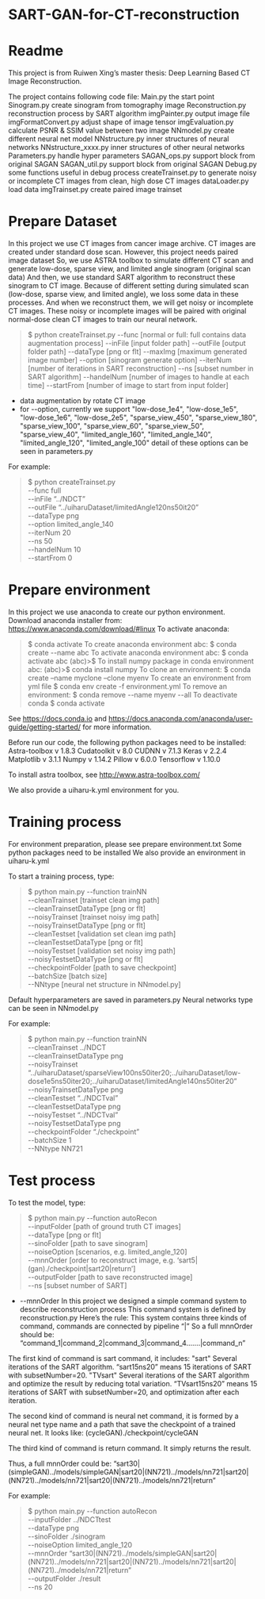 # SART-GAN-for-CT-reconstruction



Readme
=
This project is from Ruiwen Xing’s master thesis: Deep Learning Based CT Image Reconstruction.
 
The project contains following code file:
Main.py                                    the start point
Sinogram.py                            create sinogram from tomography image
Reconstruction.py                    reconstruction process by SART algorithm
imgPainter.py                          output image file
imgFormatConvert.py              adjust shape of image tensor
imgEvaluation.py                     calculate PSNR & SSIM value between two image
NNmodel.py                            create different neural net model
NNstructure.py                        inner structures of neural networks
NNstructure_xxxx.py                 inner structures of other neural networks
Parameters.py                          handle hyper parameters
SAGAN_ops.py                        support block from original SAGAN
SAGAN_util.py                         support block from original SAGAN
Debug.py                                 some functions useful in debug process
createTrainset.py                      to generate noisy or incomplete CT images from clean, high dose CT images
dataLoader.py                          load data
imgTrainset.py                         create paired image trainset



Prepare Dataset
=
In this project we use CT images from cancer image archive.
CT images are created under standard dose scan.
However, this project needs paired image dataset
So, we use ASTRA toolbox to simulate different CT scan and generate low-dose, sparse view, and limited angle sinogram (original scan data)
And then, we use standard SART algorithm to reconstruct these sinogram to CT image.
Because of different setting during simulated scan (low-dose, sparse view, and limited angle), we loss some data in these processes. And when we reconstruct them, we will get noisy or incomplete CT images. These noisy or incomplete images will be paired with original normal-dose clean CT images to train our neural network. 

>$ python createTrainset.py --func [normal or full: full contains data augmentation process] --inFile [input folder path] --outFile [output folder path] --dataType [png or flt] --maxImg [maximum generated image number] --option [sinogram generate option] --iterNum [number of iterations in SART reconstruction] --ns [subset number in SART algorithm] --handelNum [number of images to handle at each time] --startFrom [number of image to start from input folder]


* data augmentation by rotate CT image
* for --option, currently we support "low-dose_1e4", "low-dose_1e5", "low-dose_1e6", "low-dose_2e5", "sparse_view_450", "sparse_view_180", "sparse_view_100", "sparse_view_60", "sparse_view_50", "sparse_view_40", "limited_angle_160", "limited_angle_140", "limited_angle_120", "limited_angle_100"
detail of these options can be seen in parameters.py

For example:
>$ python createTrainset.py \
 --func full \
 --inFile “../NDCT” \
 --outFile “../uiharuDataset/limitedAngle120ns50it20” \
 --dataType png \
 --option limited_angle_140 \
 --iterNum 20 \
 --ns 50 \
 --handelNum 10 \
 --startFrom 0



Prepare environment
=

In this project we use anaconda to create our python environment.
Download anaconda installer from: https://www.anaconda.com/download/#linux
To activate anaconda:
>$ conda activate
To create anaconda environment abc:
>$ conda create --name abc
To activate anaconda environment abc:
>$ conda activate abc
(abc)>$
To install numpy package in conda environment abc:
(abc)>$ conda install numpy
To clone an environment:
>$ conda create –name myclone –clone myenv
To create an environment from yml file
>$ conda env create -f environment.yml
To remove an environment:
>$ conda remove --name myenv --all
To deactivate conda
>$ conda activate
 
See https://docs.conda.io and https://docs.anaconda.com/anaconda/user-guide/getting-started/ for more information.
 
Before run our code, the following python packages need to be installed:
Astra-toolbox               v 1.8.3
Cudatoolkit                 v 8.0
CUDNN                       v 7.1.3
Keras                       v 2.2.4
Matplotlib                  v 3.1.1
Numpy                       v 1.14.2
Pillow                      v 6.0.0
Tensorflow                  v 1.10.0

To install astra toolbox, see http://www.astra-toolbox.com/

We also provide a uiharu-k.yml environment for you.




Training process
=

For environment preparation, please see prepare environment.txt
Some python packages need to be installed
We also provide an environment in uiharu-k.yml

To start a training process, type:

>$ python main.py --function trainNN \
--cleanTrainset [trainset clean img path] \
--cleanTrainsetDataType [png or flt] \
--noisyTrainset [trainset noisy img path] \
--noisyTrainsetDataType [png or flt] \
--cleanTestset [validation set clean img path] \
--cleanTestsetDataType [png or flt] \
--noisyTestset [validation set noisy img path] \
--noisyTestsetDataType [png or flt] \
--checkpointFolder [path to save checkpoint] \
--batchSize [batch size] \
--NNtype [neural net structure in NNmodel.py]

Default hyperparameters are saved in parameters.py
Neural networks type can be seen in NNmodel.py

For example:
>$ python main.py --function trainNN \
--cleanTrainset ../NDCT \
--cleanTrainsetDataType png \
--noisyTrainset “../uiharuDataset/sparseView100ns50iter20;../uiharuDataset/low-dose1e5ns50iter20;../uiharuDataset/limitedAngle140ns50iter20” \
--noisyTrainsetDataType png \
--cleanTestset “../NDCTval” \
--cleanTestsetDataType png \
--noisyTestset “../NDCTval” \
--noisyTestsetDataType png \
--checkpointFolder “./checkpoint” \
--batchSize 1 \
--NNtype NN721



Test process
=

To test the model, type:
>$ python main.py --function autoRecon \
--inputFolder [path of ground truth CT images] \
--dataType [png or flt] \
--sinoFolder [path to save sinogram] \
--noiseOption [scenarios, e.g. limited_angle_120] \
--mnnOrder [order to reconstruct image, e.g. ‘sart5|(gan)./checkpoint|sart20|return’] \
--outputFolder [path to save reconstructed image] \
--ns [subset number of SART]

* --mnnOrder
In this project we designed a simple command system to describe reconstruction process
This command system is defined by reconstruction.py
Here’s the rule:
This system contains three kinds of command, commands are connected by pipeline “|”
So a full mnnOrder should be: “command_1|command_2|command_3|command_4…….|command_n”

The first kind of command is sart command, it includes:
"sart"
Several  iterations of the SART algorithm. “sart15ns20” means 15 iterations of SART with subsetNumber=20.
"TVsart"
Several  iterations of the SART algorithm and optimize the result by reducing total variation. “TVsart15ns20” means 15 iterations of SART with subsetNumber=20, and optimization after each iteration.




The second kind of command is neural net command, it is formed by a neural net type name and a path that save the checkpoint of a trained neural net. It looks like:
(cycleGAN)./checkpoint/cycleGAN

The third kind of command is return command. It simply returns the result.

Thus, a full mnnOrder could be:
“sart30|(simpleGAN)../models/simpleGAN|sart20|(NN721)../models/nn721|sart20|(NN721)../models/nn721|sart20|(NN721)../models/nn721|return”

For example:
>$ python main.py --function autoRecon \
--inputFolder ../NDCTtest \
--dataType png \
--sinoFolder ./sinogram \
--noiseOption limited_angle_120 \
--mnnOrder “sart30|(NN721)../models/simpleGAN|sart20|(NN721)../models/nn721|sart20|(NN721)../models/nn721|sart20|(NN721)../models/nn721|return” \
--outputFolder ./result \
--ns 20
